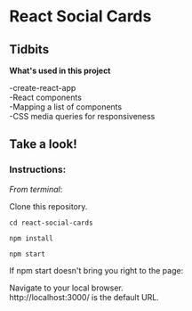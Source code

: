 # React Social Cards

## Tidbits

**What's used in this project**

-create-react-app  
-React components  
-Mapping a list of components  
-CSS media queries for responsiveness  

## Take a look!

### Instructions:

*From terminal*:  

Clone this repository.  

`cd react-social-cards` 

`npm install`

`npm start`  

If npm start doesn't bring you right to the page:  

Navigate to your local browser.  
http://localhost:3000/ is the default URL.
